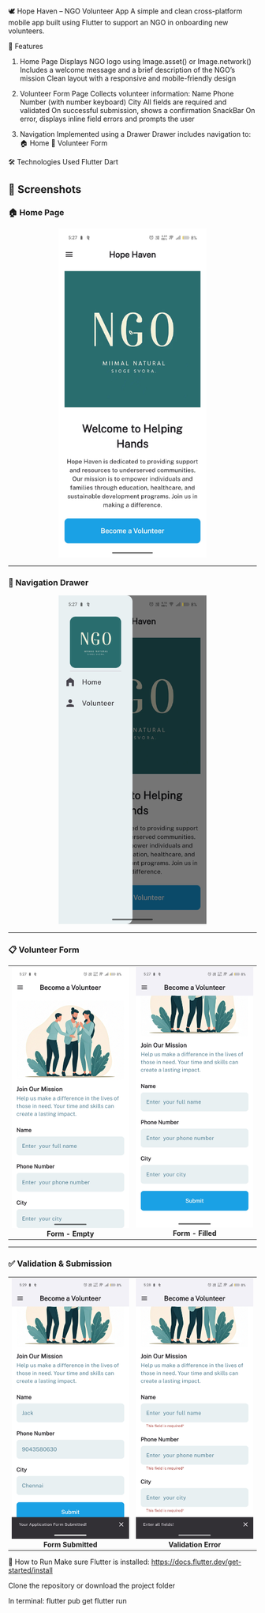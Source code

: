 🕊️ Hope Haven – NGO Volunteer App
A simple and clean cross-platform mobile app built using Flutter to support an NGO in onboarding new volunteers.

📱 Features
1. Home Page
Displays NGO logo using Image.asset() or Image.network()
Includes a welcome message and a brief description of the NGO’s mission
Clean layout with a responsive and mobile-friendly design

2. Volunteer Form Page
Collects volunteer information:
Name
Phone Number (with number keyboard)
City
All fields are required and validated
On successful submission, shows a confirmation SnackBar
On error, displays inline field errors and prompts the user

3. Navigation
Implemented using a Drawer
Drawer includes navigation to:
🏠 Home
👥 Volunteer Form

🛠️ Technologies Used
Flutter
Dart

## 📸 Screenshots

### 🏠 Home Page

<p align="center">
  <img src="assets/screenshots/HomeScreen.jpg" alt="Home Page" width="300"/>
</p>

---

### 📂 Navigation Drawer

<p align="center">
  <img src="assets/screenshots/NavigationDrawer.jpg" alt="Navigation Drawer" width="300"/>
</p>

---

### 📋 Volunteer Form

<table>
  <tr>
    <td align="center">
      <img src="assets/screenshots/VolunteerScreen1.jpg" alt="Volunteer Form 1" width="250"/><br/>
      <b>Form - Empty</b>
    </td>
    <td align="center">
      <img src="assets/screenshots/VolunteerScreen2.jpg" alt="Volunteer Form 2" width="250"/><br/>
      <b>Form - Filled</b>
    </td>
  </tr>
</table>

---

### ✅ Validation & Submission

<table>
  <tr>
    <td align="center">
      <img src="assets/screenshots/FormSubmitted.jpg" alt="Form Submitted" width="250"/><br/>
      <b>Form Submitted</b>
    </td>
    <td align="center">
      <img src="assets/screenshots/FormValidation.jpg" alt="Form Validation" width="250"/><br/>
      <b>Validation Error</b>
    </td>
  </tr>
</table>

🚀 How to Run
Make sure Flutter is installed:
https://docs.flutter.dev/get-started/install

Clone the repository or download the project folder

In terminal:
flutter pub get
flutter run

